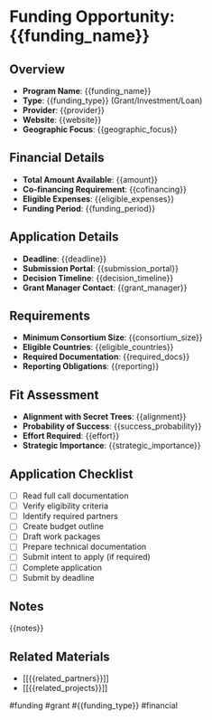 # Funding Opportunity: {{funding_name}}

## Overview
- **Program Name**: {{funding_name}}
- **Type**: {{funding_type}} (Grant/Investment/Loan)
- **Provider**: {{provider}}
- **Website**: {{website}}
- **Geographic Focus**: {{geographic_focus}}

## Financial Details
- **Total Amount Available**: {{amount}}
- **Co-financing Requirement**: {{cofinancing}}
- **Eligible Expenses**: {{eligible_expenses}}
- **Funding Period**: {{funding_period}}

## Application Details
- **Deadline**: {{deadline}}
- **Submission Portal**: {{submission_portal}}
- **Decision Timeline**: {{decision_timeline}}
- **Grant Manager Contact**: {{grant_manager}}

## Requirements
- **Minimum Consortium Size**: {{consortium_size}}
- **Eligible Countries**: {{eligible_countries}}
- **Required Documentation**: {{required_docs}}
- **Reporting Obligations**: {{reporting}}

## Fit Assessment
- **Alignment with Secret Trees**: {{alignment}}
- **Probability of Success**: {{success_probability}}
- **Effort Required**: {{effort}}
- **Strategic Importance**: {{strategic_importance}}

## Application Checklist
- [ ] Read full call documentation
- [ ] Verify eligibility criteria
- [ ] Identify required partners
- [ ] Create budget outline
- [ ] Draft work packages
- [ ] Prepare technical documentation
- [ ] Submit intent to apply (if required)
- [ ] Complete application
- [ ] Submit by deadline

## Notes
{{notes}}

## Related Materials
- [[{{related_partners}}]]
- [[{{related_projects}}]]

#funding #grant #{{funding_type}} #financial 